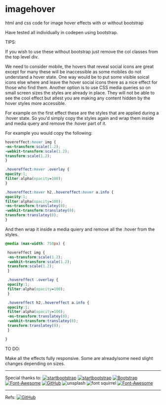 # imagehover
html and css code for image hover effects with or without bootstrap

Have tested all individually in codepen using bootstrap.

TIPS:

If you wish to use these without bootstrap just remove the col classes from the top level div.

We need to consider mobile, the hovers that reveal social icons are great except for many these will be inaccessible as some mobiles do not understand a hover state. One way would be to put some visible soical icons else where and leave the hover social icons there as a nice effect for those who find them. Another option is to use CSS media queries so on small screen sizes the styles are already in place. They will not be able to see the cool effect but atlest you are making any content hidden by the hover styles more accessible.

For example on the first effect these are the styles that are applied during a :hover state. So you'd simply copy the styles again and wrap them inside and media query and remove the :hover part of it.

For example you would copy the following:
```CSS
hovereffect:hover img {
-ms-transform:scale(1.2);
-webkit-transform:scale(1.2);
transform:scale(1.2);
}

.hovereffect:hover .overlay {
opacity:1;
filter:alpha(opacity=100);
}

.hovereffect:hover h2,.hovereffect:hover a.info {
opacity:1;
filter:alpha(opacity=100);
-ms-transform:translatey(0);
-webkit-transform:translatey(0);
transform:translatey(0);
}
```

And then wrap it inside a media quiery and remove all the :hover from the styles.
```css
@media (max-width: 750px) {

 hovereffect img {
 -ms-transform:scale(1.2);
 -webkit-transform:scale(1.2);
 transform:scale(1.2);
 }

 .hovereffect .overlay {
 opacity:1;
 filter:alpha(opacity=100);
 }

 .hovereffect h2,.hovereffect a.info {
 opacity:1;
 filter:alpha(opacity=100);
 -ms-transform:translatey(0);
 -webkit-transform:translatey(0);
 transform:translatey(0);
 }

}
```

TO DO:

Make all the effects fully responsive. Some are already/some need slight changes depending on sizes.

---
Special thanks to:
[![startbootstrap](https://img.shields.io/badge/-codrops-141a20?style=flat)](http://tympanus.net/codrops/)&nbsp;[![startbootstrap](https://img.shields.io/badge/-Start%20Bootstrap-141a20?style=flat)](http://startbootstrap.com)&nbsp;[![Bootstrap](https://img.shields.io/badge/-Bootstrap-141a20?style=flat&logo=bootstrap&logoColor=fff)](http://getbootstrap.com/)&nbsp;[![Font-Awesome](https://img.shields.io/badge/-Font%20Awesome-141a20?style=flat&logo=Font%20Awesome&logoColor=fff)](http://getbootstrap.com/)&nbsp;[![GitHub](https://img.shields.io/badge/-GitHub-141a20?style=flat&logo=github)](http://github.com)&nbsp;![unsplash](https://img.shields.io/badge/Images-unsplash-141a20?style=flat)&nbsp;![font squirrel](https://img.shields.io/badge/Fonts-font%20squirrel-141a20?style=flat)
[![Font-Awesome](https://img.shields.io/badge/-CodePen-141a20?style=flat&logo=CodePen&logoColor=fff)](http://codepen.com/)

---
Refs: [![GitHub](https://img.shields.io/badge/miketricking-bootstrap--image--hover-141a20?style=flat&logo=github)](https://github.com/miketricking/bootstrap-image-hover)